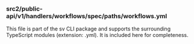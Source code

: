 ### src2/public-api/v1/handlers/workflows/spec/paths/workflows.yml

This file is part of the sv CLI package and supports the surrounding TypeScript modules (extension: .yml). It is included here for completeness.